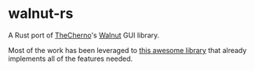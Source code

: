 # walnut-rs

A Rust port of [TheCherno](https://github.com/TheCherno)'s [Walnut](https://github.com/TheCherno/Walnut/tree/5afd5d6ba537f460898f870cfcfbc77633778ce0) 
GUI library.

Most of the work has been leveraged to [this awesome library](https://github.com/adrien-ben/imgui-rs-vulkan-renderer) that already implements all of the features needed.
